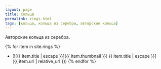 ```yaml
---
layout: page
title: Кольца
permalink: rings.html
tags: [кольцо, кольца из серебра, авторские кольца]
---
```


Авторские кольца из серебра.

{% for item in site.rings %}
  * [![{{ item.title | escape }}]({{ item.thumbnail }}) {{ item.title | escape }}]({{ item.url | relative_url }})
{% endfor %}
